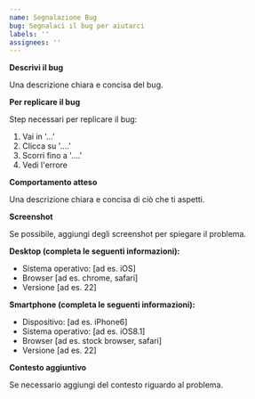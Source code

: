 ```yaml
---
name: Segnalazione Bug
bug: Segnalaci il bug per aiutarci
labels: ''
assignees: ''
---
```


**Descrivi il bug**<!-- non modficare-->

Una descrizione chiara e concisa del bug.

**Per replicare il bug**<!-- non modficare-->

Step necessari per replicare il bug:<!--nota: non sono sempre necessari tutti-->
1. Vai in '...'
2. Clicca su '....'
3. Scorri fino a '....'
4. Vedi l'errore

**Comportamento atteso**<!-- non modficare-->

Una descrizione chiara e concisa di ciò che ti aspetti.

**Screenshot**<!-- non modficare-->

Se possibile, aggiungi degli screenshot per spiegare il problema.

**Desktop (completa le seguenti informazioni):**<!-- non modficare-->

 - Sistema operativo: [ad es. iOS]
 - Browser [ad es. chrome, safari]
 - Versione [ad es. 22]

**Smartphone (completa le seguenti informazioni):**<!-- non modficare-->

 - Dispositivo: [ad es. iPhone6]
 - Sistema operativo: [ad es. iOS8.1]
 - Browser [ad es. stock browser, safari]
 - Versione [ad es. 22]

**Contesto aggiuntivo**<!-- non modficare-->

Se necessario aggiungi del contesto riguardo al problema.
